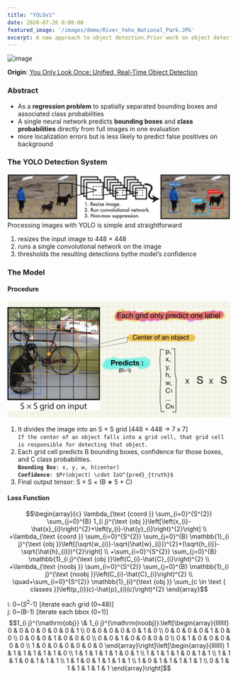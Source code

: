 ```yaml
---
title: "YOLOv1"
date: 2020-07-26 0:00:00
featured_image: '/images/demo/River_Yoho_National_Park.JPG'
excerpt: A new approach to object detection.Prior work on object detection repurposes classifiers to perform detection. Instead, Joseph Redmon’s team frame object detection as a regression problem to spatially separated bounding boxes and associated class probabilities.
---
```

<head>
    <script src="https://cdn.mathjax.org/mathjax/latest/MathJax.js?config=TeX-AMS-MML_HTMLorMML" type="text/javascript"></script>
    <script type="text/x-mathjax-config">
        MathJax.Hub.Config({
            tex2jax: {
            skipTags: ['script', 'noscript', 'style', 'textarea', 'pre'],
            inlineMath: [['$','$']]
            }
        });
    </script>
</head>

![image](/images/demo/River_Yoho_National_Park.JPG)

**Origin**: [You Only Look Once: Unified, Real-Time Object Detection](https://arxiv.org/pdf/1506.02640.pdf)

### Abstract
* As a **regression problem** to spatially separated bounding boxes and
associated class probabilities
* A single neural network predicts **bounding boxes** and **class probabilities** directly from
full images in one evaluation
* more localization errors but is less likely to predict
false positives on background

### The YOLO Detection System
![Figure 1](/images/Paper/YOLOv1/figure_1.JPG)
Processing images with YOLO is simple and straightforward
1. resizes the input image to 448 × 448
2. runs a single convolutional network on the image
3. thresholds the resulting detections bythe model’s confidence

### The Model
#### Procedure
![Figure 2](/images/Paper/YOLOv1/figure_2.jpg)
1. It divides the image into an S × S grid [448 × 448 -> 7 x 7]<br>
`If the center of an object falls into a grid cell, that grid cell is responsible for detecting that object.`
2. Each grid cell predicts B bounding boxes, confidence for those boxes, and C class probabilities.<br>**`Bounding Box`**`: x, y, w, h(center)`<br>**`Confidence`**`: $Pr(object) \cdot IoU^{pred}_{truth}$`
3. Final output tensor: S × S × (B ∗ 5 + C)

#### Loss Function

$$\begin{array}{c}
\lambda_{\text {coord }} \sum_{i=0}^{S^{2}} \sum_{j=0}^{B} 1_{i j}^{\text {obj }}\left[\left(x_{i}-\hat{x}_{i}\right)^{2}+\left(y_{i}-\hat{y}_{i}\right)^{2}\right] \\
+\lambda_{\text {coord }} \sum_{i=0}^{S^{2}} \sum_{j=0}^{B} \mathbb{1}_{i j}^{\text {obj }}\left[(\sqrt{w_{i}}-\sqrt{\hat{w}_{i}})^{2}+(\sqrt{h_{i}}-\sqrt{\hat{h}_{i}})^{2}\right] \\
+\sum_{i=0}^{S^{2}} \sum_{j=0}^{B} \mathbb{1}_{i j}^{\text {obj }}\left(C_{i}-\hat{C}_{i}\right)^{2} \\
+\lambda_{\text {noobj }} \sum_{i=0}^{S^{2}} \sum_{j=0}^{B} \mathbb{1}_{i j}^{\text {noobj }}\left(C_{i}-\hat{C}_{i}\right)^{2} \\
\quad+\sum_{i=0}^{S^{2}} \mathbb{1}_{i}^{\text {obj }} \sum_{c \in \text { classes }}\left(p_{i}(c)-\hat{p}_{i}(c)\right)^{2}
\end{array}$$

i: 0~($S^2$-1) [iterate each grid (0~48)]<br>
j: 0~(B-1) [iterate each bbox (0~1)]<br>
$$1_{i j}^{\mathrm{obj}} \& 1_{i j}^{\mathrm{noobj}}:\left[\begin{array}{lllllll}
0 & 0 & 0 & 0 & 0 & 0 & 1 \\
0 & 0 & 0 & 0 & 0 & 1 & 0 \\
0 & 0 & 0 & 0 & 1 & 0 & 0 \\
0 & 0 & 0 & 1 & 0 & 0 & 0 \\
0 & 0 & 1 & 0 & 0 & 0 & 0 \\
0 & 1 & 0 & 0 & 0 & 0 & 0 \\
1 & 0 & 0 & 0 & 0 & 0 & 0
\end{array}\right]\left[\begin{array}{lllllll}
1 & 1 & 1 & 1 & 1 & 1 & 0 \\
1 & 1 & 1 & 1 & 1 & 0 & 1 \\
1 & 1 & 1 & 1 & 0 & 1 & 1 \\
1 & 1 & 1 & 0 & 1 & 1 & 1 \\
1 & 1 & 0 & 1 & 1 & 1 & 1 \\
1 & 0 & 1 & 1 & 1 & 1 & 1 \\
0 & 1 & 1 & 1 & 1 & 1 & 1
\end{array}\right]$$
